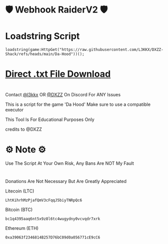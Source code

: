 # 🛡️ Webhook RaiderV2 🛡️

# Loadstring Script

    loadstring(game:HttpGet("https://raw.githubusercontent.com/L3KKX/DXZZ-Shack/refs/heads/main/Da-Hood"))();

# [Direct .txt File Download](https://www.dropbox.com/scl/fi/j1fcmk8kvggljo37zxatx/DXZZ-Shack.txt?rlkey=wjjh3bnybv3yy2th133vtb2ht&st=zrhgfvar&dl=1)
# 


Contact [@l3kkx](https://discordapp.com/users/772486816918011924) OR [@DXZZ](https://discordapp.com/users/1324951882267099288) On Discord For ANY Issues

This is a script for the game 'Da Hood' Make sure to use a compatible executor
            
This Tool Is For Educational Purposes Only

credits to @DXZZ

# 


# 
# 
# 
# ⚙️ Note ⚙️

Use The Script At Your Own Risk, Any Bans Are NOT My Fault

# 

Donations Are Not Necessary But Are Greatly Appreciated 

Litecoin (LTC)

    LhtKihrhMzPjafQmV3cFqqJ5biyTNRpQc6


Bitcoin (BTC)

    bc1q4395aaq6nt5x9z8l6tc4wugydny0vcvqdr7xrk

Ethereum (ETH)

    0xa39063f2346814B257D76bC09d0a056771cE9cC6
